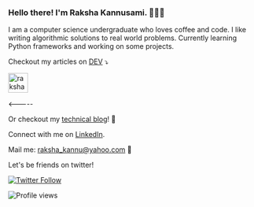 ### Hello there! I'm Raksha Kannusami. 👩🏻‍💻

<!--
**rakshakannu/rakshakannu** is a ✨ _special_ ✨ repository because its `README.md` (this file) appears on your GitHub profile.

Here are some ideas to get you started:

- 🔭 I’m currently working on ...
- 🌱 I’m currently learning ...
- 👯 I’m looking to collaborate on ...
- 🤔 I’m looking for help with ...
- 💬 Ask me about ...
- 📫 How to reach me: ...
- 😄 Pronouns: ...
- ⚡ Fun fact: ...
-->

I am a computer science undergraduate who loves coffee and code.
I like writing algorithmic solutions to real world problems. 
Currently learning Python frameworks and working on some projects.

Checkout my articles on [DEV](https://dev.to/rakshakannu) ⤵️

<p>
<a href="https://dev.to/rakshakannu" target="blank"><img src="https://cdn.jsdelivr.net/npm/simple-icons@3.0.1/icons/dev-dot-to.svg" alt="rakshakannu" height="40" width="40" /></a>
</p> <-----

Or checkout my [technical blog](https://raksha.netlify.app/)! 🎉

Connect with me on [LinkedIn](https://www.linkedin.com/in/raksha-kannusami/). 

Mail me: raksha_kannu@yahoo.com 📩

Let's be friends on twitter!

[![Twitter Follow](https://img.shields.io/twitter/follow/KannusamiRaksha?style=social)](https://twitter.com/KannusamiRaksha)

![Profile views](https://gpvc.arturio.dev/rakshakannu)
